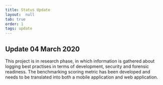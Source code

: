 ```yaml
---
title: Status Update 
layout:  null
tab: true
order: 1
tags: update
---
```


## Update 04 March 2020

This project is in research phase, in which information is gathered about logging best practises in terms of development, security and forensic readiness. The benchmarking scoring metric has been developed and needs to be translated into both a mobile application and web application.
